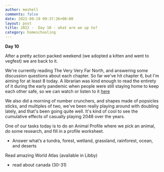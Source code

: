 ```yaml
---
author: meshell
comments: false
date: 2022-09-19 09:37:26+00:00
layout: post
title: 2022 -  Day 10 - what are we up to?
category: homeschooling
---
```


**Day 10**

After a pretty action packed weekend (we adopted a kitten and went to vegfest) we are back to it.

We're currently reading The Very Very Far North, and answering some discussion questions about each chapter. So far we've hit chapter 6, but I'm aiming for at least 8 today. A librarian was kind enough to read the entirety of it during the early pandemic when people were still staying home to keep each other safe, so we can watch or listen to it [here](https://www.youtube.com/watch?v=VRirBmg8LJ4&list=PLOvTlPfxJRzKZMP9gwukD3ipZDs7dLN3a)

We also did a morning of number crunchers, and shapes made of popsicles sticks, and multiples of two, we've been really playing around with doubling lately, and that's been going quite well. It's kind of cool to see the cumulative effects of casually playing 2048 over the years.

One of our tasks today is to do an Animal Profile where we pick an animal, do some research, and fill in a profile worksheet.
- Answer what’s a tundra, forest, wetland, grassland, rainforest, ocean, and deserts

Read amazing World Atlas (available in Libby)
- read about canada  (30-31)

